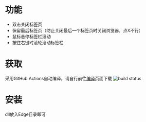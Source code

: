 # 功能
- 双击关闭标签页
- 保留最后标签页（防止关闭最后一个标签页时关闭浏览器，点X不行）
- 鼠标悬停标签栏滚动
- 按住右键时滚轮滚动标签栏
# 获取
采用GitHub Actions自动编译，请自行前往[编译](https://github.com/shuax/edge_plus/actions)页面下载
![build status](https://github.com/shuax/edge_plus/actions/workflows/build.yml/badge.svg)
# 安装
dll放入Edge目录即可

